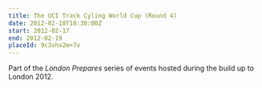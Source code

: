 ```yaml
---
title: The UCI Track Cyling World Cup (Round 4)
date: 2012-02-18T18:30:00Z
start: 2012-02-17
end: 2012-02-19
placeId: 9c3xhx2m+7v
---
```

Part of the *London Prepares* series of events hosted during the build up to London 2012.
